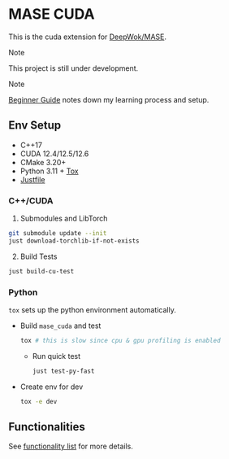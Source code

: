 # MASE CUDA

This is the cuda extension for [DeepWok/MASE](https://github.com/DeepWok/mase).

> [!NOTE]
> This project is still under development.

> [!NOTE]
> [Beginner Guide](/docs/beginner.md) notes down my learning process and setup.

## Env Setup

- C++17
- CUDA 12.4/12.5/12.6
- CMake 3.20+
- Python 3.11 + [Tox](https://tox.wiki/en/latest/index.html)
- [Justfile](https://github.com/casey/just)

### C++/CUDA

1. Submodules and LibTorch

```bash
git submodule update --init
just download-torchlib-if-not-exists
```

2. Build Tests

```bash
just build-cu-test
```

### Python

`tox` sets up the python environment automatically.

- Build `mase_cuda` and test

  ```bash
  tox # this is slow since cpu & gpu profiling is enabled
  ```

  - Run quick test
    ```bash
    just test-py-fast
    ```

- Create env for dev

  ```bash
  tox -e dev
  ```

## Functionalities

See [functionality list](/docs/functionality.md) for more details.

